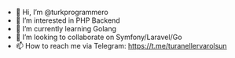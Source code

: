 - 👋 Hi, I’m @turkprogrammero
- 👀 I’m interested in PHP Backend
- 🌱 I’m currently learning Golang
- 💞️ I’m looking to collaborate on Symfony/Laravel/Go
- 📫 How to reach me via Telegram: https://t.me/turanellervarolsun

<!---
turkprogrammer/turkprogrammer is a ✨ special ✨ repository because its `README.md` (this file) appears on your GitHub profile.
You can click the Preview link to take a look at your changes.
--->
